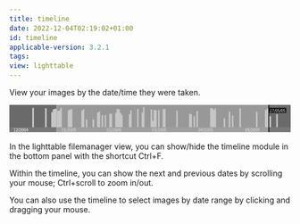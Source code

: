```yaml
---
title: timeline
date: 2022-12-04T02:19:02+01:00
id: timeline
applicable-version: 3.2.1
tags:
view: lighttable
---
```


View your images by the date/time they were taken.

![timeline](./timeline/timeline.png)

In the lighttable filemanager view, you can show/hide the timeline module in the bottom panel with the shortcut Ctrl+F.

Within the timeline, you can show the next and previous dates by scrolling your mouse; Ctrl+scroll to zoom in/out.

You can also use the timeline to select images by date range by clicking and dragging your mouse.
